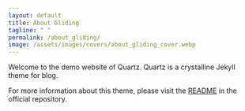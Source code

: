 ```yaml
---
layout: default
title: About Gliding
tagline: " "
permalink: /about_gliding/
image: /assets/images/covers/about_gliding_cover.webp
---
```


Welcome to the demo website of Quartz. Quartz is a crystalline Jekyll theme for blog.

For more information about this theme, please visit the [README](https://github.com/vfvong/jekyll-theme-quartz) in the official repository.

